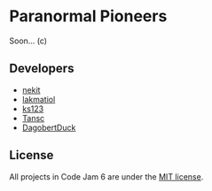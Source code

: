 # Paranormal Pioneers

Soon... (c)

## Developers

- [nekit](https://github.com/NeKitDS)
- [lakmatiol](https://github.com/lavirlifiliol)
- [ks123](https://github.com/ks129)
- [Tansc](https://github.com/Tansc161)
- [DagobertDuck](https://github.com/Dag0b3rtDuck)

## License

All projects in Code Jam 6 are under the [MIT license](../LICENSE).
